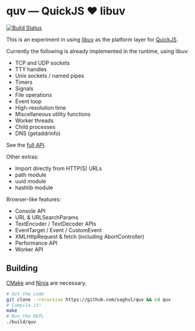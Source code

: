 
# quv — QuickJS ❤️ libuv

[![Build Status](https://travis-ci.org/saghul/quv.svg?branch=master)](https://travis-ci.org/saghul/quv)

This is an experiment in using [libuv] as the platform layer for [QuickJS].

Currently the following is already implemented in the runtime, using libuv:

- TCP and UDP sockets
- TTY handles
- Unix sockets / named pipes
- Timers
- Signals
- File operations
- Event loop
- High-resolution time
- Miscellaneous utility functions
- Worker threads
- Child processes
- DNS (getaddrinfo)

See the [full API].

Other extras:

- Import directly from HTTP(S) URLs
- path module
- uuid module
- hashlib module

Browser-like features:

- Console API
- URL & URLSearchParams
- TextEncoder / TextDecoder APIs
- EventTarget / Event / CustomEvent
- XMLHttpRequest & fetch (including AbortController)
- Performance API
- Worker API

## Building

[CMake] and [Ninja] are necessary.

```bash
# Get the code
git clone --recursive https://github.com/saghul/quv && cd quv
# Compile it!
make
# Run the REPL
./build/quv
```

[QuickJS]: https://bellard.org/quickjs/
[libuv]: https://libuv.org/
[full API]: API.md
[CMake]: https://cmake.org/
[Ninja]: https://ninja-build.org/
